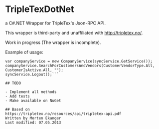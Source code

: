 # TripleTexDotNet 

a C#.NET Wrapper for TripleTex's Json-RPC API.

This wrapper is third-party and unaffiliated with http://tripletex.no/.

Work in progress (The wrapper is incomplete). 

Example of usage:

```var syncService = new SyncService(syncSystem, syncPassword, username, password);
var companyService = new CompanyService(syncService.GetService());
companyService.SearchForCustomersAndVendors(CustomerVendorType.All, CustomerIsActive.All, "");
syncService.Logout();```

## TODO

- Implement all methods
- Add tests
- Make available on NuGet

## Based on
https://tripletex.no/resources/api/tripletex-api.pdf 
Written by Morten Ekanger
Last modified: 07.05.2013